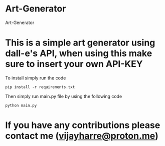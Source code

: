# Art-Generator
Art-Generator

# This is a simple art generator using dall-e's API, when using this make sure to insert your own API-KEY

To install simply run the code

``` pip install -r requirements.txt ```

Then simply run main.py file by using the following code

``` python main.py ```

# If you have any contributions please contact me __(vijayharre@proton.me)__
